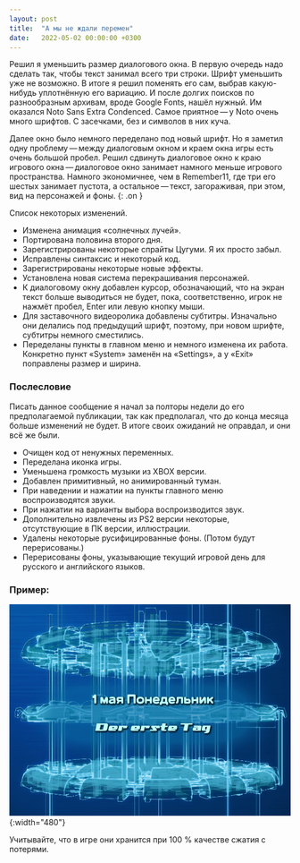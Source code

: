 ```yaml
---
layout: post
title:  "А мы не ждали перемен"
date:   2022-05-02 00:00:00 +0300
---
```

Решил я уменьшить размер диалогового окна. В первую очередь надо сделать так, чтобы текст занимал всего три строки. Шрифт уменьшить уже не возможно. В итоге я решил поменять его сам, выбрав какую-нибудь уплотнённую его вариацию. И после долгих поисков по разнообразным архивам, вроде Google Fonts, нашёл нужный. Им оказался Noto Sans Extra Condenced. Самое приятное — у Noto очень много шрифтов. С засечками, без и символов в них куча.
<!--more-->
Далее окно было немного переделано под новый шрифт. Но я заметил одну проблему — между диалоговым окном и краем окна игры есть очень большой пробел. Решил сдвинуть диалоговое окно к краю игрового окна — диалоговое окно занимает намного меньше игрового пространства. Намного экономичнее, чем в Remember11, где три его шестых занимает пустота, а остальное — текст, загораживая, при этом, вид на персонажей и фоны.
{: .on }

Список некоторых изменений.
- Изменена анимация «солнечных лучей».
- Портирована половина второго дня.
- Зарегистрированы некоторые спрайты Цугуми. Я их просто забыл.
- Исправлены синтаксис и некоторый код.
- Зарегистрированы некоторые новые эффекты.
- Установлена новая система перекрашивания персонажей.
- К диалоговому окну добавлен курсор, обозначающий, что на экран текст больше выводиться не будет, пока, соответственно, игрок не нажмёт пробел, Enter или левую кнопку мыши.
- Для заставочного видеоролика добавлены субтитры. Изначально они делались под предыдущий шрифт, поэтому, при новом шрифте, субтитры немного сместились. 
- Переделаны пункты в главном меню и немного изменена их работа. Конкретно пункт «System» заменён на «Settings», а у «Exit» поправлены размер и ширина.

### Послесловие

Писать данное сообщение я начал за полторы недели до его предполагаемой публикации, так как предполагал, что до конца месяца больше изменений не будет. В итоге своих ожиданий не оправдал, и они всё же были.

- Очищен код от ненужных переменных. 
- Переделана иконка игры.
- Уменьшена громкость музыки из XBOX версии. 
- Добавлен примитивный, но анимированный туман.
- При наведении и нажатии на пункты главного меню воспроизводятся звуки.
- При нажатии на варианты выбора воспроизводится звук. 
- Дополнительно извлечены из PS2 версии некоторые, отсутствующие в ПК версии, иллюстрации. 
- Удалены некоторые русифицированные фоны. (Потом будут перерисованы.)
- Перерисованы фоны, указывающие текущий игровой день для русского и английского языков. 

### Пример:
![](/images/days_of_week.webp){:width="480"}

Учитывайте, что в игре они хранится при 100 % качестве сжатия с потерями.
